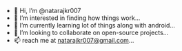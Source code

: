 - 👋 Hi, I’m @natarajkr007
- 👀 I’m interested in finding how things work...
- 🌱 I’m currently learning lot of things along with android...
- 💞️ I’m looking to collaborate on open-source projects...
- 📫 reach me at natarajkr007@gmail.com...

<!---
natarajkr007/natarajkr007 is a ✨ special ✨ repository because its `README.md` (this file) appears on your GitHub profile.
You can click the Preview link to take a look at your changes.
--->
